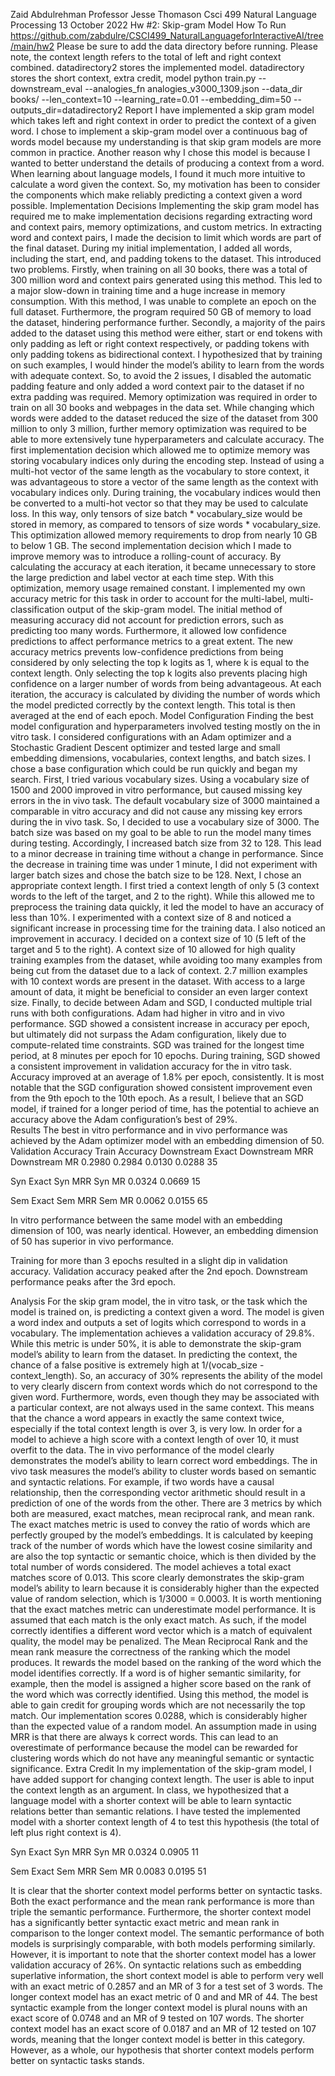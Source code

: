 ﻿Zaid Abdulrehman
 Professor Jesse Thomason 
 Csci 499 Natural Language Processing
 13 October 2022
 								Hw #2: Skip-gram Model
How To Run
https://github.com/zabdulre/CSCI499_NaturalLanguageforInteractiveAI/tree/main/hw2
Please be sure to add the data directory before running. Please note, the context length refers to the total of left and right context combined. datadirectory2 stores the implemented model. datadirectory stores the short context, extra credit, model
python train.py --downstream_eval --analogies_fn analogies_v3000_1309.json --data_dir books/ --len_context=10 --learning_rate=0.01 --embedding_dim=50 --outputs_dir=datadirectory2
Report
I have implemented a skip gram model which takes left and right context in order to predict the context of a given word. I chose to implement a skip-gram model over a continuous bag of words model because my understanding is that skip gram models are more common in practice. Another reason why I chose this model is because I wanted to better understand the details of producing a context from a word. When learning about language models, I found it much more intuitive to calculate a word given the context. So, my motivation has been to consider the components which make reliably predicting a context given a word possible.
Implementation Decisions
Implementing the skip gram model has required me to make implementation decisions regarding extracting word and context pairs, memory optimizations, and custom metrics. In extracting word and context pairs, I made the decision to limit which words are part of the final dataset. During my initial implementation, I added all words, including the start, end, and padding tokens to the dataset. This introduced two problems. Firstly, when training on all 30 books, there was a total of 300 million word and context pairs generated using this method. This led to a major slow-down in training time and a huge increase in memory consumption. With this method, I was unable to complete an epoch on the full dataset. Furthermore, the program required 50 GB of memory to load the dataset, hindering performance further. Secondly, a majority of the pairs added to the dataset using this method were either, start or end tokens with only padding as left or right context respectively, or padding tokens with only padding tokens as bidirectional context. I hypothesized that by training on such examples, I would hinder the model’s ability to learn from the words with adequate context. So, to avoid the 2 issues, I disabled the automatic padding feature and only added a word context pair to the dataset if no extra padding was required.
Memory optimization was required in order to train on all 30 books and webpages in the data set. While changing which words were added to the dataset reduced the size of the dataset from 300 million to only 3 million, further memory optimization was required to be able to more extensively tune hyperparameters and calculate accuracy. The first implementation decision which allowed me to optimize memory was storing vocabulary indices only during the encoding step. Instead of using a multi-hot vector of the same length as the vocabulary to store context, it was advantageous to store a vector of the same length as the context with vocabulary indices only. During training, the vocabulary indices would then be converted to a multi-hot vector so that they may be used to calculate loss. In this way, only tensors of size batch * vocabulary_size would be stored in memory, as compared to tensors of size words * vocabulary_size. This optimization allowed memory requirements to drop from nearly 10 GB to below 1 GB. The second implementation decision which I made to improve memory was to introduce a rolling-count of accuracy. By calculating the accuracy at each iteration, it became unnecessary to store the large prediction and label vector at each time step. With this optimization, memory usage remained constant.
I implemented my own accuracy metric for this task in order to account for the multi-label, multi-classification output of the skip-gram model. The initial method of measuring accuracy did not account for prediction errors, such as predicting too many words. Furthermore, it allowed low confidence predictions to affect performance metrics to a great extent. The new accuracy metrics prevents low-confidence predictions from being considered by only selecting the top k logits as 1, where k is equal to the context length. Only selecting the top k logits also prevents placing high confidence on a larger number of words from being advantageous. At each iteration, the accuracy is calculated by dividing the number of words which the model predicted correctly by the context length. This total is then averaged at the end of each epoch.
Model Configuration
Finding the best model configuration and hyperparameters involved testing mostly on the in vitro task. I considered configurations with an Adam optimizer and a Stochastic Gradient Descent optimizer and tested large and small embedding dimensions, vocabularies, context lengths, and batch sizes. 
I chose a base configuration which could be run quickly and began my search. First, I tried various vocabulary sizes. Using a vocabulary size of 1500 and 2000 improved in vitro performance, but caused missing key errors in the in vivo task. The default vocabulary size of 3000 maintained a comparable in vitro accuracy and did not cause any missing key errors during the in vivo task. So, I decided to use a vocabulary size of 3000.
The batch size was based on my goal to be able to run the model many times during testing. Accordingly, I increased batch size from 32 to 128. This lead to a minor decrease in training time without a change in performance. Since the decrease in training time was under 1 minute, I did not experiment with larger batch sizes and chose the batch size to be 128.
  Next, I chose an appropriate context length. I first tried a context length of only 5 (3 context words to the left of the target, and 2 to the right). While this allowed me to preprocess the training data quickly, it led the model to have an accuracy of less than 10%. I experimented with a context size of 8 and noticed a significant increase in processing time for the training data. I also noticed an improvement in accuracy. I decided on a context size of 10 (5 left of the target and 5 to the right). A context size of 10 allowed for high quality training examples from the dataset, while avoiding too many examples from being cut from the dataset due to a lack of context. 2.7 million examples with 10 context words are present in the dataset. With access to a large amount of data, it might be beneficial to consider an even larger context size. 
Finally, to decide between Adam and SGD, I conducted multiple trial runs with both configurations. Adam had higher in vitro and in vivo performance. SGD showed a consistent increase in accuracy per epoch, but ultimately did not surpass the Adam configuration, likely due to compute-related time constraints. SGD was trained for the longest time period, at 8 minutes per epoch for 10 epochs. During training, SGD showed a consistent improvement in validation accuracy for the in vitro task. Accuracy improved at an average of 1.8% per epoch, consistently. It is most notable that the SGD configuration showed consistent improvement even from the 9th epoch to the 10th epoch. As a result, I believe that an SGD model, if trained for a longer period of time, has the potential to achieve an accuracy above the Adam configuration’s best of 29%.  
Results
The best in vitro performance and in vivo performance was achieved by the Adam optimizer model with an embedding dimension of 50. 
Validation Accuracy
	Train Accuracy
	Downstream Exact
	Downstream MRR
	Downstream MR
	0.2980
	0.2984
	0.0130
	0.0288
	35
	

Syn
Exact
	Syn
MRR
	Syn
MR
	0.0324
	0.0669
	15
	

Sem
Exact
	Sem
MRR
	Sem
MR
	0.0062
	0.0155
	65
	

In vitro performance between the same model with an embedding dimension of 100, was nearly identical. However, an embedding dimension of 50 has superior in vivo performance.
  

Training for more than 3 epochs resulted in a slight dip in validation accuracy. Validation accuracy peaked after the 2nd epoch. Downstream performance peaks after the 3rd epoch.
  

Analysis
For the skip gram model, the in vitro task, or the task which the model is trained on, is predicting a context given a word. The model is given a word index and outputs a set of logits which correspond to words in a vocabulary. The implementation achieves a validation accuracy of 29.8%. While this metric is under 50%, it is able to demonstrate the skip-gram model’s ability to learn from the dataset. In predicting the context, the chance of a false positive is extremely high at 1/(vocab_size - context_length). So, an accuracy of 30% represents the ability of the model to very clearly discern from context words which do not correspond to the given word. Furthermore, words, even though they may be associated with a particular context, are not always used in the same context. This means that the chance a word appears in exactly the same context twice, especially if the total context length is over 3, is very low. In order for a model to achieve a high score with a context length of over 10, it must overfit to the data.
The in vivo performance of the model clearly demonstrates the model’s ability to learn correct word embeddings. The in vivo task measures the model’s ability to cluster words based on semantic and syntactic relations. For example, if two words have a causal relationship, then the corresponding vector arithmetic should result in a prediction of one of the words from the other. There are 3 metrics by which both are measured, exact matches, mean reciprocal rank, and mean rank. 
The exact matches metric is used to convey the ratio of words which are perfectly grouped by the model’s embeddings. It is calculated by keeping track of the number of words which have the lowest cosine similarity and are also the top syntactic or semantic choice, which is then divided by the total number of words considered. The model achieves a total exact matches score of 0.013. This score clearly demonstrates the skip-gram model’s ability to learn because it is considerably higher than the expected value of random selection, which is 1/3000 = 0.0003. It is worth mentioning that the exact matches metric can underestimate model performance. It is assumed that each match is the only exact match. As such, if the model correctly identifies a different word vector which is a match of equivalent quality, the model may be penalized.
The Mean Reciprocal Rank and the mean rank measure the correctness of the ranking which the model produces. It rewards the model based on the ranking of the word which the model identifies correctly. If a word is of higher semantic similarity, for example, then the model is assigned a higher score based on the rank of the word which was correctly identified. Using this method, the model is able to gain credit for grouping words which are not necessarily the top match. Our implementation scores 0.0288, which is considerably higher than the expected value of a random model. An assumption made in using MRR is that there are always k correct words. This can lead to an overestimate of performance because the model can be rewarded for clustering words which do not have any meaningful semantic or syntactic significance.
Extra Credit
In my implementation of the skip-gram model, I have added support for changing context length. The user is able to input the context length as an argument. 
In class, we hypothesized that a language model with a shorter context will be able to learn syntactic relations better than semantic relations. I have tested the implemented model with a shorter context length of 4 to test this hypothesis (the total of left plus right context is 4). 


Syn
Exact
	Syn
MRR
	Syn
MR
	0.0324
	0.0905
	11
	

Sem
Exact
	Sem
MRR
	Sem
MR
	0.0083
	0.0195
	51
	

It is clear that the shorter context model performs better on syntactic tasks. Both the exact performance and the mean rank performance is more than triple the semantic performance. Furthermore, the shorter context model has a significantly better syntactic exact metric and mean rank in comparison to the longer context model. The semantic performance of both models is surprisingly comparable, with both models performing similarly. However, it is important to note that the shorter context model has a lower validation accuracy of 26%. On syntactic relations such as embedding superlative information, the short context model is able to perform very well with an exact metric of 0.2857 and an MR of 3 for a test set of 3 words. The longer context model has an exact metric of 0 and and MR of 44. The best syntactic example from the longer context model is plural nouns with an exact score of 0.0748 and an MR of 9 tested on 107 words. The shorter context model has an exact score of 0.0187 and an MR of 12 tested on 107 words, meaning that the longer context model is better in this category. However, as a whole, our hypothesis that shorter context models perform better on syntactic tasks stands.
